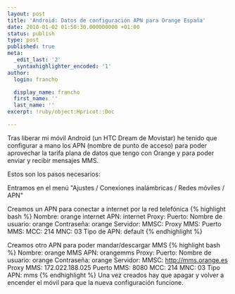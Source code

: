 ```yaml
---
layout: post
title: 'Android: Datos de configuración APN para Orange España'
date: 2010-01-02 01:50:30.000000000 +01:00
status: publish
type: post
published: true
meta:
  _edit_last: '2'
  _syntaxhighlighter_encoded: '1'
author:
  login: francho

  display_name: francho
  first_name: ''
  last_name: ''
excerpt: !ruby/object:Hpricot::Doc

---
```

Tras liberar mi móvil Android (un HTC Dream de Movistar) he tenido que configurar a mano los APN (nombre de punto de acceso) para poder aprovechar la tarifa plana de datos que tengo con Orange y para poder enviar y recibir mensajes MMS.

Estos son los pasos necesarios:

Entramos en el menú "Ajustes / Conexiones inalámbricas / Redes móviles / APN"

Creamos un APN para conectar a internet por la red telefónica
{% highlight bash %}
Nombre: orange internet
APN: internet
Proxy: <No establecido>
Puerto: <No establecido>
Nombre de usuario: orange
Contraseña: orange
Servidor: <No establecido>
MMSC: <No establecido>
Proxy MMS: <No establecido>
Puerto MMS: <No establecido>
MCC: 214
MNC: 03
Tipo de APN: default
{% endhighlight %}

Creamos otro APN para poder mandar/descargar MMS
{% highlight bash %}
Nombre: orange MMS
APN: orangemms
Proxy: <No establecido>
Puerto: <No establecido>
Nombre de usuario: orange
Contraseña: orange
Servidor: <No establecido>
MMSC: http://mms.orange.es
Proxy MMS: 172.022.188.025
Puerto MMS: 8080
MCC: 214
MNC: 03
Tipo APN: mms
{% endhighlight %}
Una vez creados hay que apagar y volver a encender el móvil para que la nueva configuración funcione.
